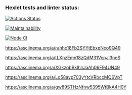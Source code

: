 ### Hexlet tests and linter status:
[![Actions Status](https://github.com/VGovorin/frontend-project-lvl1/workflows/hexlet-check/badge.svg)](https://github.com/VGovorin/frontend-project-lvl1/actions)

[![Maintainability](https://api.codeclimate.com/v1/badges/a99a88d28ad37a79dbf6/maintainability)](https://codeclimate.com/github/codeclimate/codeclimate/maintainability)

[![Node CI](https://github.com/VGovorin/frontend-project-lvl1/actions/workflows/node.js.yml/badge.svg)](https://github.com/VGovorin/frontend-project-lvl1/actions)

https://asciinema.org/a/rahhc18Fb2SYYtEbxpNco9Q49

https://asciinema.org/a/tLXnzEmn18zQdM31VcpJl3neS

https://asciinema.org/a/XGkzobBklhlrJaAh06F94UN49

https://asciinema.org/a/Lo58avp703yYtcVRbccMQ6VpT

https://asciinema.org/a/gw89STHzNfnw5395WtBkA4H0Y

